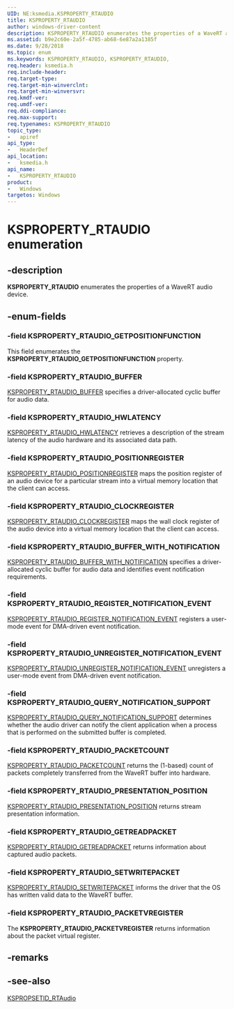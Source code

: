 ```yaml
---
UID: NE:ksmedia.KSPROPERTY_RTAUDIO
title: KSPROPERTY_RTAUDIO
author: windows-driver-content
description: KSPROPERTY_RTAUDIO enumerates the properties of a WaveRT audio device.
ms.assetid: b9e2c60e-2a5f-4785-ab68-6e87a2a1385f
ms.date: 9/28/2018
ms.topic: enum
ms.keywords: KSPROPERTY_RTAUDIO, KSPROPERTY_RTAUDIO, 
req.header: ksmedia.h
req.include-header:
req.target-type:
req.target-min-winverclnt:
req.target-min-winversvr:
req.kmdf-ver:
req.umdf-ver:
req.ddi-compliance:
req.max-support:
req.typenames: KSPROPERTY_RTAUDIO
topic_type: 
-	apiref
api_type: 
-	HeaderDef
api_location: 
-	ksmedia.h
api_name: 
-	KSPROPERTY_RTAUDIO
product:
-   Windows
targetos: Windows
---
```


# KSPROPERTY_RTAUDIO enumeration

## -description

**KSPROPERTY_RTAUDIO** enumerates the properties of a WaveRT audio device.

## -enum-fields

### -field KSPROPERTY_RTAUDIO_GETPOSITIONFUNCTION 

This field enumerates the **KSPROPERTY_RTAUDIO_GETPOSITIONFUNCTION** property.

### -field KSPROPERTY_RTAUDIO_BUFFER

[KSPROPERTY_RTAUDIO_BUFFER](https://docs.microsoft.com/windows-hardware/drivers/audio/ksproperty-rtaudio-buffer) specifies a driver-allocated cyclic buffer for audio data.

### -field KSPROPERTY_RTAUDIO_HWLATENCY 

[KSPROPERTY_RTAUDIO_HWLATENCY](https://docs.microsoft.com/windows-hardware/drivers/audio/ksproperty-rtaudio-hwlatency) retrieves a description of the stream latency of the audio hardware and its associated data path.

### -field KSPROPERTY_RTAUDIO_POSITIONREGISTER 

[KSPROPERTY_RTAUDIO_POSITIONREGISTER](https://docs.microsoft.com/windows-hardware/drivers/audio/ksproperty-rtaudio-positionregister) maps the position register of an audio device for a particular stream into a virtual memory location that the client can access.

### -field KSPROPERTY_RTAUDIO_CLOCKREGISTER 

[KSPROPERTY_RTAUDIO_CLOCKREGISTER](https://docs.microsoft.com/windows-hardware/drivers/audio/ksproperty-rtaudio-clockregister) maps the wall clock register of the audio device into a virtual memory location that the client can access.

### -field KSPROPERTY_RTAUDIO_BUFFER_WITH_NOTIFICATION

[KSPROPERTY_RTAUDIO_BUFFER_WITH_NOTIFICATION](https://docs.microsoft.com/windows-hardware/drivers/audio/ksproperty-rtaudio-buffer-with-notification) specifies a driver-allocated cyclic buffer for audio data and identifies event notification requirements.

### -field KSPROPERTY_RTAUDIO_REGISTER_NOTIFICATION_EVENT

[KSPROPERTY_RTAUDIO_REGISTER_NOTIFICATION_EVENT](https://docs.microsoft.com/windows-hardware/drivers/audio/ksproperty-rtaudio-register-notification-event) registers a user-mode event for DMA-driven event notification.

### -field KSPROPERTY_RTAUDIO_UNREGISTER_NOTIFICATION_EVENT

[KSPROPERTY_RTAUDIO_UNREGISTER_NOTIFICATION_EVENT](https://docs.microsoft.com/windows-hardware/drivers/audio/ksproperty-rtaudio-unregister-notification-event) unregisters a user-mode event from DMA-driven event notification.

### -field KSPROPERTY_RTAUDIO_QUERY_NOTIFICATION_SUPPORT

[KSPROPERTY_RTAUDIO_QUERY_NOTIFICATION_SUPPORT](https://docs.microsoft.com/windows-hardware/drivers/audio/ksproperty-rtaudio-query-notification-support) determines whether the audio driver can notify the client application when a process that is performed on the submitted buffer is completed.

### -field KSPROPERTY_RTAUDIO_PACKETCOUNT

[KSPROPERTY_RTAUDIO_PACKETCOUNT](https://docs.microsoft.com/windows-hardware/drivers/audio/ksproperty-rtaudio-packetcount) returns the (1-based) count of packets completely transferred from the WaveRT buffer into hardware.

### -field KSPROPERTY_RTAUDIO_PRESENTATION_POSITION

[KSPROPERTY_RTAUDIO_PRESENTATION_POSITION](https://docs.microsoft.com/windows-hardware/drivers/audio/ksproperty-rtaudio-presentation-position) returns stream presentation information.

### -field KSPROPERTY_RTAUDIO_GETREADPACKET

[KSPROPERTY_RTAUDIO_GETREADPACKET](https://docs.microsoft.com/windows-hardware/drivers/audio/ksproperty-rtaudio-getreadpacket) returns information about captured audio packets.

### -field KSPROPERTY_RTAUDIO_SETWRITEPACKET

[KSPROPERTY_RTAUDIO_SETWRITEPACKET](https://docs.microsoft.com/windows-hardware/drivers/audio/ksproperty-rtaudio-setwritepacket) informs the driver that the OS has written valid data to the WaveRT buffer.

### -field KSPROPERTY_RTAUDIO_PACKETVREGISTER 

The **KSPROPERTY_RTAUDIO_PACKETVREGISTER** returns information about the packet virtual register.

## -remarks

## -see-also

[KSPROPSETID_RTAudio](https://docs.microsoft.com/windows-hardware/drivers/audio/kspropsetid-rtaudio)
